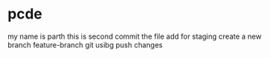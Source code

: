 # pcde 
my name is parth 
this is second commit 
the file add for staging 
create a new branch feature-branch 
git usibg push changes 